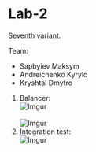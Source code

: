 # Lab-2

Seventh variant.</br>

Team: 
* Sapbyiev Maksym
* Andreichenko Kyrylo
* Kryshtal Dmytro</br>
1. Balancer:
</br>![Imgur](https://i.imgur.com/UdG5BAv.jpg)</br>
</br>![Imgur](https://i.imgur.com/VbVcUir.jpg)</br>
2. Integration test:
</br>![Imgur](https://i.imgur.com/0G1x3N2.jpg)</br>
